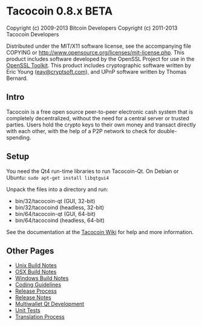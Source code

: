 Tacocoin 0.8.x BETA
====================

Copyright (c) 2009-2013 Bitcoin Developers
Copyright (c) 2011-2013 Tacocoin Developers

Distributed under the MIT/X11 software license, see the accompanying
file COPYING or http://www.opensource.org/licenses/mit-license.php.
This product includes software developed by the OpenSSL Project for use in the [OpenSSL Toolkit](http://www.openssl.org/). This product includes
cryptographic software written by Eric Young ([eay@cryptsoft.com](mailto:eay@cryptsoft.com)), and UPnP software written by Thomas Bernard.


Intro
---------------------
Tacocoin is a free open source peer-to-peer electronic cash system that is
completely decentralized, without the need for a central server or trusted
parties.  Users hold the crypto keys to their own money and transact directly
with each other, with the help of a P2P network to check for double-spending.


Setup
---------------------
You need the Qt4 run-time libraries to run Tacocoin-Qt. On Debian or Ubuntu:
	`sudo apt-get install libqtgui4`

Unpack the files into a directory and run:

- bin/32/tacocoin-qt (GUI, 32-bit)
- bin/32/tacocoind (headless, 32-bit)
- bin/64/tacocoin-qt (GUI, 64-bit)
- bin/64/tacocoind (headless, 64-bit)

See the documentation at the [Tacocoin Wiki](http://tacocoin.info)
for help and more information.


Other Pages
---------------------
- [Unix Build Notes](build-unix.md)
- [OSX Build Notes](build-osx.md)
- [Windows Build Notes](build-msw.md)
- [Coding Guidelines](coding.md)
- [Release Process](release-process.md)
- [Release Notes](release-notes.md)
- [Multiwallet Qt Development](multiwallet-qt.md)
- [Unit Tests](unit-tests.md)
- [Translation Process](translation_process.md)
